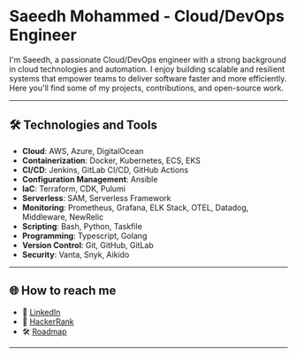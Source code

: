 # Saeedh Mohammed - Cloud/DevOps Engineer

I'm Saeedh, a passionate Cloud/DevOps engineer with a strong background in cloud technologies and automation. I enjoy building scalable and resilient systems that empower teams to deliver software faster and more efficiently. Here you'll find some of my projects, contributions, and open-source work.

---

## 🛠️ Technologies and Tools

- **Cloud**: AWS, Azure, DigitalOcean  
- **Containerization**: Docker, Kubernetes, ECS, EKS  
- **CI/CD**: Jenkins, GitLab CI/CD, GitHub Actions  
- **Configuration Management**: Ansible  
- **IaC**: Terraform, CDK, Pulumi  
- **Serverless**: SAM, Serverless Framework  
- **Monitoring**: Prometheus, Grafana, ELK Stack, OTEL, Datadog, Middleware, NewRelic  
- **Scripting**: Bash, Python, Taskfile  
- **Programming**: Typescript, Golang  
- **Version Control**: Git, GitHub, GitLab  
- **Security**: Vanta, Snyk, Aikido  

---

## 🌐 How to reach me

- 💼 [LinkedIn](www.linkedin.com/in/saeedh-mohammed-3a479b316)  
- 🎯 [HackerRank](https://www.hackerrank.com/profile/saeedhmohd244)  
- 🛠️ [Roadmap](https://roadmap.sh/u/yourprofile)  
---
